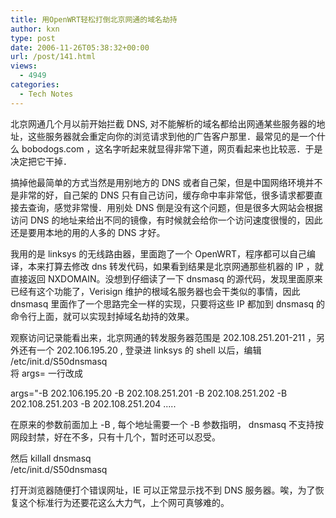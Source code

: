 ```yaml
---
title: 用OpenWRT轻松打倒北京网通的域名劫持
author: kxn
type: post
date: 2006-11-26T05:38:32+00:00
url: /post/141.html
views:
  - 4949
categories:
  - Tech Notes
---
```


北京网通几个月以前开始拦截 DNS, 对不能解析的域名都给出网通某些服务器的地址，这些服务器就会重定向你的浏览请求到他的广告客户那里．最常见的是一个什么 bobodogs.com ，这名字听起来就显得非常下道，网页看起来也比较恶．于是决定把它干掉．

搞掉他最简单的方式当然是用别地方的 DNS 或者自己架，但是中国网络环境并不是非常的好，自己架的 DNS 只有自己访问，缓存命中率非常低，很多请求都要直接去查询，感觉非常慢．用别处 DNS 倒是没有这个问题，但是很多大网站会根据访问 DNS 的地址来给出不同的镜像，有时候就会给你一个访问速度很慢的，因此还是要用本地的用的人多的 DNS 才好。

我用的是 linksys 的无线路由器，里面跑了一个 OpenWRT，程序都可以自己编译，本来打算去修改 dns 转发代码，如果看到结果是北京网通那些机器的 IP ，就直接返回 NXDOMAIN。没想到仔细读了一下 dnsmasq 的源代码，发现里面原来已经有这个功能了，Verisign 维护的根域名服务器也会干类似的事情，因此 dnsmasq 里面作了一个思路完全一样的实现，只要将这些 IP 都加到 dnsmasq 的命令行上面，就可以实现封掉域名劫持的效果。

观察访问记录能看出来，北京网通的转发服务器范围是 202.108.251.201-211 ，另外还有一个 202.106.195.20 , 登录进 linksys 的 shell 以后，编辑 /etc/init.d/S50dnsmasq  
将 args= 一行改成

args="-B 202.106.195.20 -B 202.108.251.201 -B 202.108.251.202 -B 202.108.251.203 -B 202.108.251.204 .....

在原来的参数前面加上 -B <IP>, 每个地址需要一个 -B 参数指明， dnsmasq 不支持按网段封禁，好在不多，只有十几个，暂时还可以忍受。

然后 killall dnsmasq  
/etc/init.d/S50dnsmasq

打开浏览器随便打个错误网址，IE 可以正常显示找不到 DNS 服务器。唉，为了恢复这个标准行为还要花这么大力气，上个网可真够难的。
